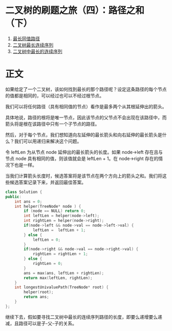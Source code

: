 # 二叉树的刷题之旅（四）：路径之和（下）

1. [最长同值路径](https://leetcode-cn.com/problems/longest-univalue-path/) 
2. [二叉树最长连续序列](https://leetcode-cn.com/problems/binary-tree-longest-consecutive-sequence/)
3. [二叉树中最长的连续序列](https://leetcode-cn.com/problems/binary-tree-longest-consecutive-sequence-ii/)    

  


# 正文


如果给定了一个二叉树，该如何找到最长的那个路径呢？设定这条路径的每个节点的值都是相同的，可以经过也可以不经过根节点。

我们可以将任何路径（具有相同值的节点）看作是最多两个从其根延伸出的箭头。

具体地说，路径的根将是唯一节点，因此该节点的父节点不会出现在该路径中，而箭头将是根在该路径中只有一个子节点的路径。

然后，对于每个节点，我们想知道向左延伸的最长箭头和向右延伸的最长箭头是什么？我们可以用递归来解决这个问题。

令 leftLen 为从节点 node 延伸出的最长箭头的长度。如果 node->left 存在且与节点 node 具有相同的值，则该值就会是 leftLen + 1。在 node->right 存在的情况下也是一样。

当我们计算箭头长度时，候选答案将是该节点在两个方向上的箭头之和。我们将这些候选答案记录下来，并返回最佳答案。



```C++
class Solution {
public:
    int ans = 0;
    int helper(TreeNode* node ) {
        if (node == NULL) return 0;
        int leftLen = helper(node->left);
        int rightLen = helper(node->right);
        if(node->left && node->val == node->left->val) {
            leftLen =  leftLen + 1;
        } else {
            leftLen = 0;
        }
        if(node->right && node->val == node->right->val) {
            rightLen = rightLen + 1;
        } else {
            rightLen = 0;
        }
        ans = max(ans, leftLen + rightLen);
        return max(leftLen, rightLen);
    }
    int longestUnivaluePath(TreeNode* root) {
        helper(root);
        return ans;
    }
};
```

继续下去，假如要寻找二叉树中最长的连续序列路径的长度，即要么递增要么递减，且路径可以是子-父-子的关系。

